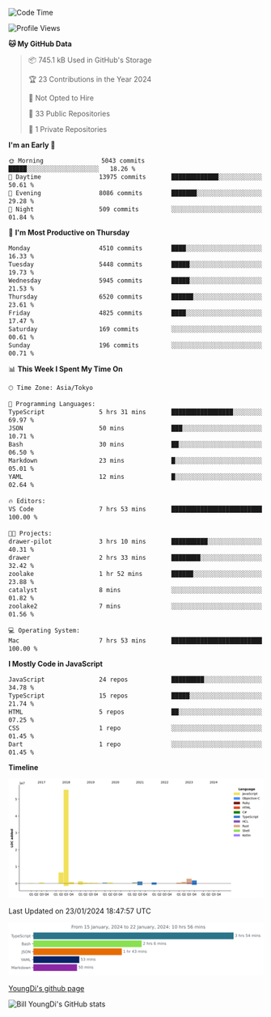 <!--START_SECTION:waka-->
![Code Time](http://img.shields.io/badge/Code%20Time-335%20hrs%2059%20mins-blue)

![Profile Views](http://img.shields.io/badge/Profile%20Views-0-blue)

**🐱 My GitHub Data** 

> 📦 745.1 kB Used in GitHub's Storage 
 > 
> 🏆 23 Contributions in the Year 2024
 > 
> 🚫 Not Opted to Hire
 > 
> 📜 33 Public Repositories 
 > 
> 🔑 1 Private Repositories 
 > 
**I'm an Early 🐤** 

```text
🌞 Morning                5043 commits        █████░░░░░░░░░░░░░░░░░░░░   18.26 % 
🌆 Daytime                13975 commits       █████████████░░░░░░░░░░░░   50.61 % 
🌃 Evening                8086 commits        ███████░░░░░░░░░░░░░░░░░░   29.28 % 
🌙 Night                  509 commits         ░░░░░░░░░░░░░░░░░░░░░░░░░   01.84 % 
```
📅 **I'm Most Productive on Thursday** 

```text
Monday                   4510 commits        ████░░░░░░░░░░░░░░░░░░░░░   16.33 % 
Tuesday                  5448 commits        █████░░░░░░░░░░░░░░░░░░░░   19.73 % 
Wednesday                5945 commits        █████░░░░░░░░░░░░░░░░░░░░   21.53 % 
Thursday                 6520 commits        ██████░░░░░░░░░░░░░░░░░░░   23.61 % 
Friday                   4825 commits        ████░░░░░░░░░░░░░░░░░░░░░   17.47 % 
Saturday                 169 commits         ░░░░░░░░░░░░░░░░░░░░░░░░░   00.61 % 
Sunday                   196 commits         ░░░░░░░░░░░░░░░░░░░░░░░░░   00.71 % 
```


📊 **This Week I Spent My Time On** 

```text
🕑︎ Time Zone: Asia/Tokyo

💬 Programming Languages: 
TypeScript               5 hrs 31 mins       █████████████████░░░░░░░░   69.97 % 
JSON                     50 mins             ███░░░░░░░░░░░░░░░░░░░░░░   10.71 % 
Bash                     30 mins             ██░░░░░░░░░░░░░░░░░░░░░░░   06.50 % 
Markdown                 23 mins             █░░░░░░░░░░░░░░░░░░░░░░░░   05.01 % 
YAML                     12 mins             █░░░░░░░░░░░░░░░░░░░░░░░░   02.64 % 

🔥 Editors: 
VS Code                  7 hrs 53 mins       █████████████████████████   100.00 % 

🐱‍💻 Projects: 
drawer-pilot             3 hrs 10 mins       ██████████░░░░░░░░░░░░░░░   40.31 % 
drawer                   2 hrs 33 mins       ████████░░░░░░░░░░░░░░░░░   32.42 % 
zoolake                  1 hr 52 mins        ██████░░░░░░░░░░░░░░░░░░░   23.88 % 
catalyst                 8 mins              ░░░░░░░░░░░░░░░░░░░░░░░░░   01.82 % 
zoolake2                 7 mins              ░░░░░░░░░░░░░░░░░░░░░░░░░   01.56 % 

💻 Operating System: 
Mac                      7 hrs 53 mins       █████████████████████████   100.00 % 
```

**I Mostly Code in JavaScript** 

```text
JavaScript               24 repos            █████████░░░░░░░░░░░░░░░░   34.78 % 
TypeScript               15 repos            █████░░░░░░░░░░░░░░░░░░░░   21.74 % 
HTML                     5 repos             ██░░░░░░░░░░░░░░░░░░░░░░░   07.25 % 
CSS                      1 repo              ░░░░░░░░░░░░░░░░░░░░░░░░░   01.45 % 
Dart                     1 repo              ░░░░░░░░░░░░░░░░░░░░░░░░░   01.45 % 
```



**Timeline**

![Lines of Code chart](https://raw.githubusercontent.com/Youngdi/Youngdi/master/assets/bar_graph.png)


 Last Updated on 23/01/2024 18:47:57 UTC
<!--END_SECTION:waka-->

![wakatime](./images/stat.svg)

[YoungDi's github page](https://youngdi.github.io)

![Bill YoungDi's GitHub stats](https://github-readme-stats.vercel.app/api?username=youngdi&count_private=true&show_icons=true)
